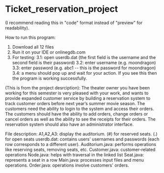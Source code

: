 # Ticket_reservation_project
(I recommend reading this in "code" format instead of "preview" for readability).

How to run this program:
1. Download all 12 files
2. Run it on your IDE or onlinegdb.com
3. For testing:
   3.1: open userdb.dat (the first field is the username and the second field is their password)
   3.2: enter username (e.g. moondragon)
   3.3: enter password (e.g. abc1 -- this is the password for moondragon)
   3.4: a menu should pop up and wait for your action. If you see this then the program is working successfully.

(This is from the project desrciption):
The theater owner you have been working for this semester is very pleased with your work, and wants
to provide expanded customer service by building a reservation system to track customer orders before next
year’s summer movie season. The customers need the ability to login to the system and access their orders. The
customers should have the ability to add orders, change orders or cancel orders as well as the ability to see the
receipts for their orders. The reservation system should also have an administrator interface.

File description:
A1,A2,A3: display the auditorium. (#) for reserved seats. (.) for open seats
userdb.dat: contains users' usernames and passwords (each row corresponds to a different user).
Auditorium.java: performs operations like reserving seats, removing seats, etc.
Customer.java: customer-related operations
Node.java: helps with traversal in the linked list
Seat.java: represents a seat in a row
Main.java: processes input files and menu operations.
Order.java: operations involve customers' orders.

